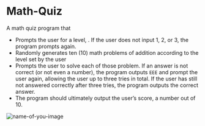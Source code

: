 # Math-Quiz
A math quiz program that
* Prompts the user for a level, . If the user does not input 1, 2, or 3, the program prompts again.
* Randomly generates ten (10) math problems of addition according to the level set by the user
* Prompts the user to solve each of those problem. If an answer is not correct (or not even a number), the program outputs `EEE` and prompt the user again, allowing the user up to three tries in total. If the user has still not answered correctly after three tries, the program outputs the correct answer.
* The program should ultimately output the user’s score, a number out of 10.

![name-of-you-image](https://someonesmum.co.uk/wp-content/uploads/2019/11/Little-Professor-Maths-toy.jpg)
